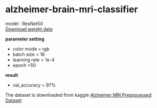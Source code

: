 # alzheimer-brain-mri-classifier
model : ResNet50  
[Download weight data](https://drive.google.com/file/d/12kgtrjPKAUGo-TXf43aTRHna4eU1rJwf/view?usp=sharing)  

**parameter setting**  
  * color mode = rgb  
  * batch size = 16  
  * learning rate = 1e-4  
  * epoch =50 
 
**result**  
  * val_accuracy = 97%  
  
The dataset is downloaded from kaggle [Alzheimer MRI Preprocessed Dataset](https://www.kaggle.com/datasets/sachinkumar413/alzheimer-mri-dataset)
